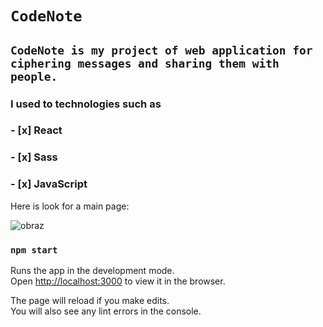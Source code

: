 # `CodeNote`
## `CodeNote is my project of web application for ciphering messages and sharing them with people.`

### I used to technologies such as
### - [x] React
### - [x] Sass
### - [x] JavaScript

Here is look for a main page:

![obraz](https://user-images.githubusercontent.com/56019032/71365054-2ee45d80-259e-11ea-8bc9-17ff845911ee.png)


### `npm start`

Runs the app in the development mode.<br />
Open [http://localhost:3000](http://localhost:3000) to view it in the browser.

The page will reload if you make edits.<br />
You will also see any lint errors in the console.








